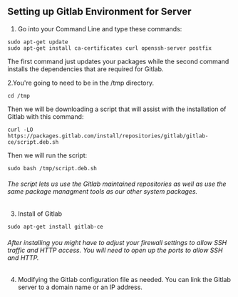 ## Setting up Gitlab Environment for Server
1. Go into your Command Line and type these commands:
```
sudo apt-get update
sudo apt-get install ca-certificates curl openssh-server postfix
```
The first command just updates your packages while the second command installs the dependencies that are required for Gitlab.

2.You're going to need to be in the /tmp directory.
```
cd /tmp
```
Then we will be downloading a script that will assist with the installation of Gitlab with this command:
```
curl -LO https://packages.gitlab.com/install/repositories/gitlab/gitlab-ce/script.deb.sh
```
Then we will run the script:
```
sudo bash /tmp/script.deb.sh
```
###### The script lets us use the Gitlab maintained repositories as well as use the same package managment tools as our other system packages.

3. Install of Gitlab
```
sudo apt-get install gitlab-ce
```
###### After installing you might have to adjust your firewall settings to allow SSH traffic and HTTP access. You will need to open up the ports to allow SSH and HTTP.

4. Modifying the Gitlab configuration file as needed. You can link the Gitlab server to a domain name or an IP address.
